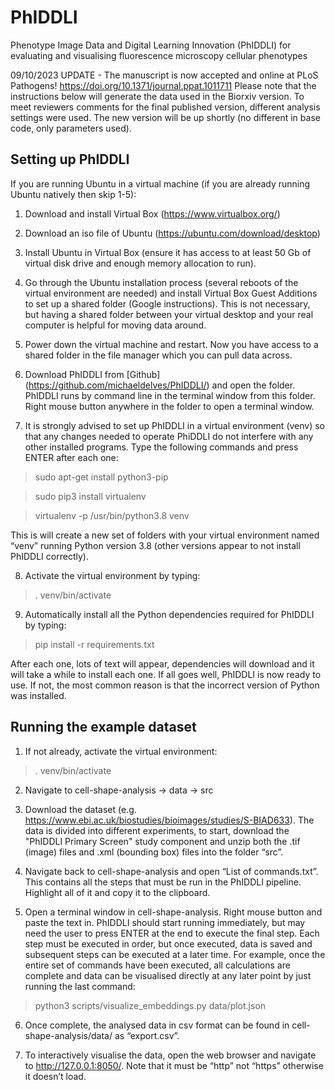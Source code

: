 # PhIDDLI
Phenotype Image Data and Digital Learning Innovation (PhIDDLI) for evaluating and visualising fluorescence microscopy cellular phenotypes

09/10/2023 UPDATE - The manuscript is now accepted and online at PLoS Pathogens! https://doi.org/10.1371/journal.ppat.1011711
Please note that the instructions below will generate the data used in the Biorxiv version. To meet reviewers comments for the final published version, different analysis settings were used. The new version will be up shortly (no different in base code, only parameters used).

## <B>Setting up PhIDDLI</B>

If you are running Ubuntu in a virtual machine (if you are already running Ubuntu natively then skip 1-5):
1. Download and install Virtual Box (https://www.virtualbox.org/) 

2. Download an iso file of Ubuntu (https://ubuntu.com/download/desktop) 

3. Install Ubuntu in Virtual Box (ensure it has access to at least 50 Gb of virtual disk drive and enough memory allocation to run).

4. Go through the Ubuntu installation process (several reboots of the virtual environment are needed) and install Virtual Box Guest Additions to set up a shared folder (Google instructions). This is not necessary, but having a shared folder between your virtual desktop and your real computer is helpful for moving data around.

5. Power down the virtual machine and restart. Now you have access to a shared folder in the file manager which you can pull data across.

6. Download PhIDDLI from [Github] (https://github.com/michaeldelves/PhIDDLI/) and open the folder. PhIDDLI runs by command line in the terminal window from this folder. Right mouse button anywhere in the folder to open a terminal window.

7. It is strongly advised to set up PhIDDLI in a virtual environment (venv) so that any changes needed to operate PhiDDLI do not interfere with any other installed programs. Type the following commands and press ENTER after each one:

> sudo apt-get install python3-pip

> sudo pip3 install virtualenv

> virtualenv -p /usr/bin/python3.8 venv

This is will create a new set of folders with your virtual environment named “venv” running Python version 3.8 (other versions appear to not install PhIDDLI correctly).

8. Activate the virtual environment by typing:
> . venv/bin/activate

9. Automatically install all the Python dependencies required for PhIDDLI by typing:

> pip install -r requirements.txt

After each one, lots of text will appear, dependencies will download and it will take a while to install each one. If all goes well, PhIDDLI is now ready to use. If not, the most common reason is that the incorrect version of Python was installed.

## <B>Running the example dataset</B>

1. If not already, activate the virtual environment:
> . venv/bin/activate

2. Navigate to cell-shape-analysis -> data -> src

3. Download the dataset (e.g. https://www.ebi.ac.uk/biostudies/bioimages/studies/S-BIAD633). The data is divided into different experiments, to start, download the "PhIDDLI Primary Screen" study component and unzip both the .tif (image) files and .xml (bounding box) files into the folder “src”.

4. Navigate back to cell-shape-analysis and open “List of commands.txt”. This contains all the steps that must be run in the PhIDDLI pipeline. Highlight all of it and copy it to the clipboard.

5. Open a terminal window in cell-shape-analysis. Right mouse button and paste the text in. PhIDDLI should start running immediately, but may need the user to press ENTER at the end to execute the final step. Each step must be executed in order, but once executed, data is saved and subsequent steps can be executed at a later time. For example, once the entire set of commands have been executed, all calculations are complete and data can be visualised directly at any later point by just running the last command:

> python3 scripts/visualize_embeddings.py data/plot.json

6. Once complete, the analysed data in csv format can be found in cell-shape-analysis/data/ as “export.csv”.

7. To interactively visualise the data, open the web browser and navigate to http://127.0.0.1:8050/. Note that it must be “http” not “https” otherwise it doesn’t load.



